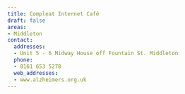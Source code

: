 ```yaml
---
title: Compleat Internet Café
draft: false
areas:
- Middleton
contact:
  addresses:
  - Unit 5 - 6 Midway House off Fountain St. Middleton
  phone:
  - 0161 653 5278
  web_addresses:
  - www.alzheimers.org.uk
---
```


